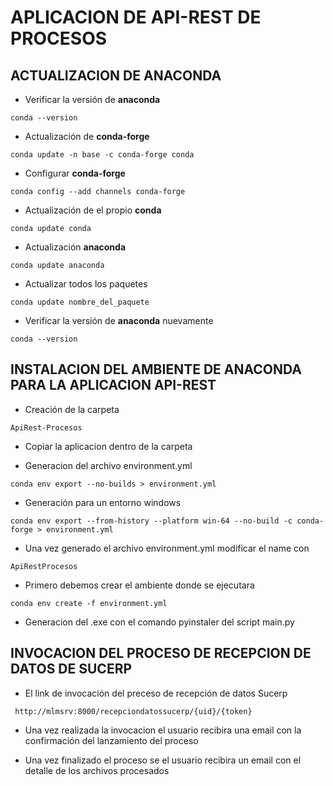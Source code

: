 # APLICACION DE API-REST DE PROCESOS

## ACTUALIZACION DE ANACONDA

- Verificar la versión de **anaconda**

``` conda --version  ```

- Actualización de **conda-forge**

``` conda update -n base -c conda-forge conda ```

- Configurar **conda-forge**

``` conda config --add channels conda-forge ```

- Actualización de el propio **conda**

``` conda update conda  ```

- Actualización **anaconda**

``` conda update anaconda  ```

- Actualizar todos los paquetes

``` conda update nombre_del_paquete  ```

- Verificar la versión de **anaconda** nuevamente

``` conda --version  ```



## INSTALACION DEL AMBIENTE DE ANACONDA PARA LA APLICACION API-REST

- Creación de la carpeta 

``` ApiRest-Procesos ```

- Copiar la aplicacion dentro de la carpeta

- Generacion del archivo environment.yml

``` conda env export --no-builds > environment.yml ```

- Generación para un entorno windows

``` conda env export --from-history --platform win-64 --no-build -c conda-forge > environment.yml  ```

- Una vez generado el archivo environment.yml modificar el name con 

``` ApiRestProcesos ```

- Primero debemos crear el ambiente donde se ejecutara 


```conda env create -f environment.yml```

- Generacion del .exe con el comando pyinstaler del script main.py


## INVOCACION DEL PROCESO DE RECEPCION DE DATOS DE SUCERP

- El link de invocación del preceso de recepción de datos Sucerp

``` http://mlmsrv:8000/recepciondatossucerp/{uid}/{token}```

- Una vez realizada la invocacion el usuario recibira una email con la confirmación del lanzamiento del proceso

- Una vez finalizado el proceso se el usuario recibira un email con el detalle de los archivos procesados




